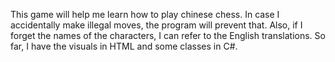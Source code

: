 This game will help me learn how to play chinese chess. In case I accidentally make illegal moves, the program will prevent that. Also, if I forget the names of the characters, I can refer to the English translations. So far, I have the visuals in HTML and some classes in C#.  
